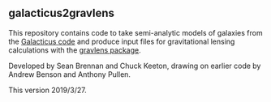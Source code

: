 ## galacticus2gravlens

This repository contains code to take semi-analytic models of galaxies from the [Galacticus code](https://bitbucket.org/galacticusdev/galacticus/wiki/Home) and produce input files for gravitational lensing calculations with the [gravlens package](http://www.physics.rutgers.edu/~keeton/gravlens/2012WS).

Developed by Sean Brennan and Chuck Keeton, drawing on earlier code by Andrew Benson and Anthony Pullen.

This version 2019/3/27.
